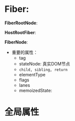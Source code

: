 # Fiber:

**FiberRootNode**:

**HostRootFiber**:

**FiberNode**:
- 重要的属性：
  - tag
  - stateNode: 真实DOM节点
  - `child, sibling, return`
  - elementType
  - flags
  - lanes
  - memoizedState: 

# 全局属性





